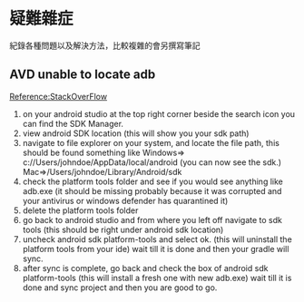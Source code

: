 # 疑難雜症

紀錄各種問題以及解決方法，比較複雜的會另撰寫筆記



## AVD unable to locate adb

[Reference:StackOverFlow](https://stackoverflow.com/questions/39036796/unable-to-locate-adb-using-android-studio)

1. on your android studio at the top right corner beside the search icon you can find the SDK Manager.
2. view android SDK location (this will show you your sdk path)
3. navigate to file explorer on your system, and locate the file path, this should be found something like Windows=> c://Users/johndoe/AppData/local/android (you can now see the sdk.) Mac=>/Users/johndoe/Library/Android/sdk
4. check the platform tools folder and see if you would see anything like adb.exe (it should be missing probably because it was corrupted and your antivirus or windows defender has quarantined it)
5. delete the platform tools folder
6. go back to android studio and from where you left off navigate to sdk tools (this should be right under android sdk location)
7. uncheck android sdk platform-tools and select ok. (this will uninstall the platform tools from your ide) wait till it is done and then your gradle will sync.
8. after sync is complete, go back and check the box of android sdk platform-tools (this will install a fresh one with new adb.exe) wait till it is done and sync project and then you are good to go.